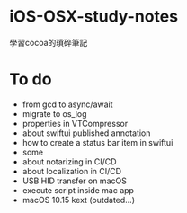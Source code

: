 # iOS-OSX-study-notes
學習cocoa的瑣碎筆記

# To do
- from gcd to async/await
- migrate to os_log
- properties in VTCompressor
- about swiftui published annotation
- how to create a status bar item in swiftui
- some
- about notarizing in CI/CD
- about localization in CI/CD
- USB HID transfer on macOS
- execute script inside mac app
- macOS 10.15 kext (outdated...)
